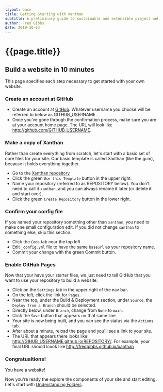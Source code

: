 ```yaml
---
layout: base
title: Getting Starting with Xanthan
subtitle: A preliminary guide to sustainable and extensible project websites
author: Fred Gibbs
date: 2019-10-03
---
```


# {{page.title}}

## Build a website in 10 minutes
This page specifies each step necessary to get started with your own website.

### Create an account at GitHub
- Create an account at [GitHub](http://github.com/register). Whatever username you choose will be referred to below as GITHUB_USERNAME.
- Once you've gone through the confirmation process, make sure you are at your account home page. The URL will look like http://github.com/GITHUB_USERNAME.


### Make a copy of Xanthan
Rather than create everything from scratch, let's start with a basic set of core files for your site. Our basic template is called Xanthan (like the gum), because it holds everything together.
- Go to the [Xanthan repository](http://github.com/amaranth-unm/xanthan)
- Click the green `Use this Template` button in the upper right.
- Name your repository (referred to as REPOSITORY below). You don't need to call it `xanthan`, and you can always rename it later (or delete it and start over).
- Click the green `Create Repository` button in the lower right.

### Confirm your config file
If you named your repository something other than `xanthan`, you need to make one small configuration edit. If you did not change `xanthan` to something else, skip this section.
- Click the `Code` tab near the top left
- Edit `_config.yml` file to have the same `baseurl` as your repository name. 
- Commit your change with the green Commit button.

### Enable GitHub Pages
Now that your have your starter files, we just need to tell GitHub that you want to use your repository to build a website.
- Click on the `Settings` tab in the upper right of the nav bar. 
- On the left, click the link for `Pages`.
- Near the top, under the Build & Deployment section, under `Source`, the `Deploy from a Branch` should be selected.
- Directly below, under `Branch`, change from `None` to `main`.
- Click the `Save` button that appears on that same line.
- Your site is now being built, and you can see the status via the `Actions` tab.
- After about a minute, reload the page and you'll see a link to your site.  
- The URL that appears there looks like: http://GIHUB_USERNAME.github.io/REPOSITORY/. For example, your final URL should loook like http://fredgibbs.github.io/xanthan


### Congratualtions! 
You have a website! 

Now you're ready the explore the components of your site and start editing. Let's start with [Understanding Folders](understanding-folders).